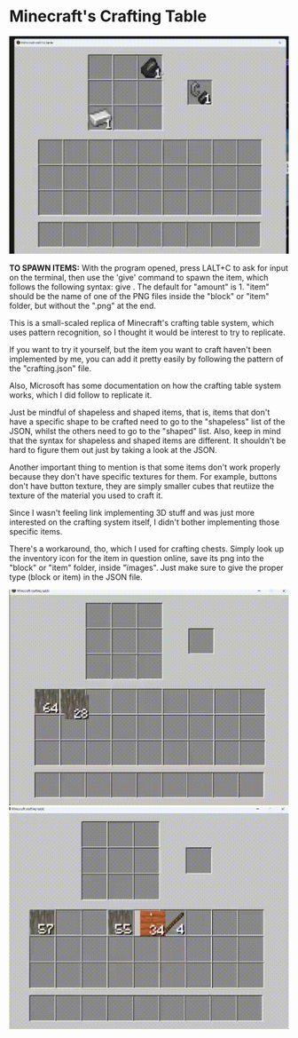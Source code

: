 Minecraft's Crafting Table
==========================

![An example crafting flint and steel](/icons/example1.gif)

**TO SPAWN ITEMS:** With the program opened, press LALT+C to ask for input on the terminal, then use the 'give' command to spawn the item, which follows the following syntax: give <item> <amount>.
The default for "amount" is 1. "item" should be the name of one of the PNG files inside the "block" or "item" folder, but without the ".png" at the end.

This is a small-scaled replica of Minecraft's crafting table system, which uses pattern recognition, so I thought it would be interest to try to replicate.

If you want to try it yourself, but the item you want to craft haven't been implemented by me, you can add it pretty easily by following the pattern of the "crafting.json" file.

Also, Microsoft has some documentation on how the crafting table system works, which I did follow to replicate it.

Just be mindful of shapeless and shaped items, that is, items that don't have a specific shape to be crafted need to go to the "shapeless" list of the JSON, whilst the others need to go to the "shaped" list.
Also, keep in mind that the syntax for shapeless and shaped items are different. It shouldn't be hard to figure them out just by taking a look at the JSON.

Another important thing to mention is that some items don't work properly because they don't have specific textures for them.
For example, buttons don't have button texture, they are simply smaller cubes that reutiize the texture of the material you used to craft it.

Since I wasn't feeling link implementing 3D stuff and was just more interested on the crafting system itself, I didn't bother implementing those specific items.

There's a workaround, tho, which I used for crafting chests. 
Simply look up the inventory icon for the item in question online, save its png into the "block" or "item" folder, inside "ïmages". Just make sure to give the proper type (block or item) in the JSON file.

![An example crafting planks and stick](/icons/example2.gif)
![An example crafting doors and signs](/icons/example3.gif)